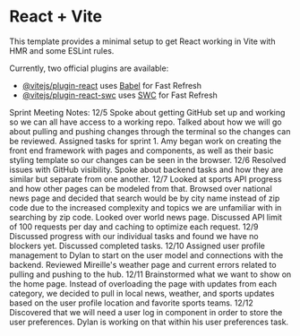 # React + Vite

This template provides a minimal setup to get React working in Vite with HMR and some ESLint rules.

Currently, two official plugins are available:

- [@vitejs/plugin-react](https://github.com/vitejs/vite-plugin-react/blob/main/packages/plugin-react/README.md) uses [Babel](https://babeljs.io/) for Fast Refresh
- [@vitejs/plugin-react-swc](https://github.com/vitejs/vite-plugin-react-swc) uses [SWC](https://swc.rs/) for Fast Refresh

Sprint Meeting Notes:
12/5 Spoke about getting GitHub set up and working so we can all have access to a working repo. Talked about how we will go about pulling and pushing changes through the terminal so the changes can be reviewed. Assigned tasks for sprint 1. Amy began work on creating the front end framework with pages and components, as well as their basic styling template so our changes can be seen in the browser. 
12/6 Resolved issues with GitHub visibility. Spoke about backend tasks and how they are similar but separate from one another. 
12/7 Looked at sports API progress and how other pages can be modeled from that. Browsed over national news page and decided that search would be by city name instead of zip code due to the increased complexity and topics we are unfamiliar with in searching by zip code. Looked over world news page. Discussed API limit of 100 requests per day and caching to optimize each request. 
12/9 Discussed progress with our individual tasks and found we have no blockers yet. Discussed completed tasks. 
12/10 Assigned user profile management to Dylan to start on the user model and connections with the backend. Reviewed Mireille's weather page and current errors related to pulling and pushing to the hub. 
12/11 Brainstormed what we want to show on the home page. Instead of overloading the page with updates from each category, we decided to pull in local news, weather, and sports updates based on the user profile location and favorite sports teams. 
12/12 Discovered that we will need a user log in component in order to store the user preferences. Dylan is working on that within his user preferences task. 